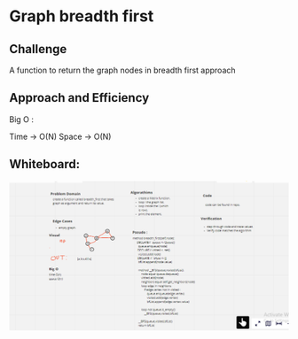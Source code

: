 # Graph breadth first

## Challenge 

A function to return the graph nodes in breadth first approach

## Approach and Efficiency

Big O :

Time -> O(N)
Space -> O(N)

## Whiteboard:

![Image](./breadth_first.PNG)